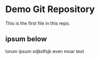 # Demo Git Repository

This is the first file in this repo.

## ipsum below
lorum ipsum
sdjkdfsjk
even  moar text
